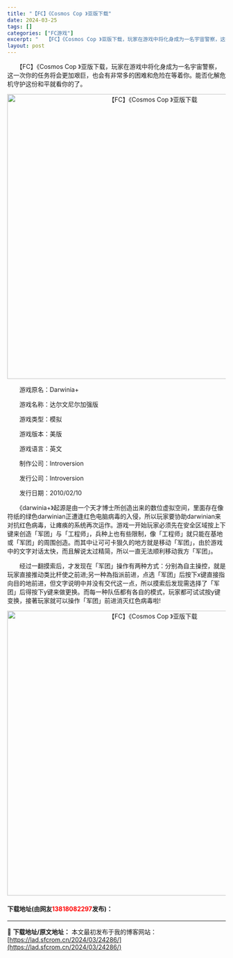 ```yaml
---
title: "【FC】《Cosmos Cop 》亚版下载"
date: 2024-03-25
tags: []
categories: ["FC游戏"]
excerpt: "　　【FC】《Cosmos Cop 》亚版下载，玩家在游戏中将化身成为一名宇宙警察，这一次你的任务将会更加艰巨，也会有非常多的困难和危险在等着你。能否化解危机守护这份和平就看你的了。 　　游戏原名：Darwinia+ 　　游戏名称：达尔文尼尔加强版 　　游戏类型：模拟 　　游戏版本：美版 　　游戏语&hellip;"
layout: post
---
```


 <p>　　【FC】《Cosmos Cop 》亚版下载，玩家在游戏中将化身成为一名宇宙警察，这一次你的任务将会更加艰巨，也会有非常多的困难和危险在等着你。能否化解危机守护这份和平就看你的了。</p> <p align="center"><img align="" border="0" src="https://lad.sfcrom.cn/wp-content/uploads/2024/03/20240325_66018e0328d16.png" width="656" alt="【FC】《Cosmos Cop 》亚版下载" /></p> <p>　　游戏原名：Darwinia+</p> <p>　　游戏名称：达尔文尼尔加强版</p> <p>　　游戏类型：模拟</p> <p>　　游戏版本：美版</p> <p>　　游戏语言：英文</p> <p>　　制作公司：Introversion</p> <p>　　发行公司：Introversion</p> <p>　　发行日期：2010/02/10</p> <p>　　《darwinia+》起源是由一个天才博士所创造出来的数位虚拟空间，里面存在像符纸的绿色darwinian正遭逢红色电脑病毒的入侵，所以玩家要协助darwinian来对抗红色病毒，让瘫痪的系统再次运作。游戏一开始玩家必须先在安全区域按上下键来创造「军团」与「工程师」，兵种上也有些限制，像「工程师」就只能在基地或「军团」的周围创造。而其中让可可卡狠久的地方就是移动「军团」，由於游戏中的文字对话太快，而且解说太过精简，所以一直无法顺利移动我方「军团」。</p> <p>　　经过一翻摸索后，才发现在「军团」操作有两种方式：分别為自主操控，就是玩家直接推动类比杆使之前进;另一种為指派前进，点选「军团」后按下x键直接指向目的地前进，但文字说明中并没有交代这一点，所以摸索后发现需选择了「军团」后得按下y键来做更换。而每一种队伍都有各自的模式，玩家都可试试按y键变换，接著玩家就可以操作「军团」前进消灭红色病毒啦!</p> <p align="center"><img align="" border="0" src="https://lad.sfcrom.cn/wp-content/uploads/2024/03/20240325_66018e04850df.png" width="656" alt="【FC】《Cosmos Cop 》亚版下载" /></p> <p><h4>下载地址(由网友<font color="red">13818082297</font>发布)：</h4></p> 

---
📖 **下载地址/原文地址：** 本文最初发布于我的博客网站：[https://lad.sfcrom.cn/2024/03/24286/](https://lad.sfcrom.cn/2024/03/24286/)
